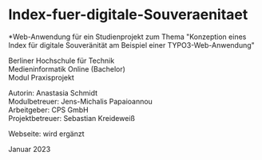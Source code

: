 # Index-fuer-digitale-Souveraenitaet
*Web-Anwendung für ein Studienprojekt zum Thema "Konzeption eines Index für digitale Souveränität am Beispiel einer TYPO3-Web-Anwendung"

Berliner Hochschule für Technik  
Medieninformatik Online (Bachelor)  
Modul Praxisprojekt  

Autorin: Anastasia Schmidt  
Modulbetreuer: Jens-Michalis Papaioannou  
Arbeitgeber: CPS GmbH  
Projektbetreuer: Sebastian Kreideweiß

Webseite: wird ergänzt

Januar 2023
